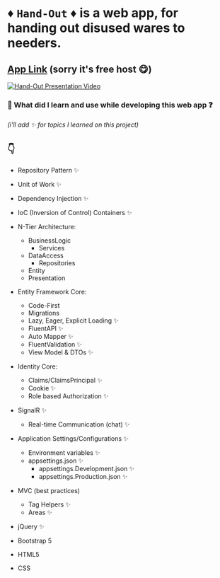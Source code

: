 # :diamonds: `Hand-Out` :diamonds: is a web app, for handing out disused wares to needers.

## [App Link](doktrinv-001-site1.itempurl.com) (sorry it's free host 😋)

[![Hand-Out Presentation Video](https://i.ytimg.com/vi/26yJYFv9n6o/maxresdefault.jpg)](https://youtu.be/26yJYFv9n6o)

### :beginner: What did I learn and use while developing this web app :question:

###### (i'll add :sparkles: for topics I learned on this project)

## :point_down:

- Repository Pattern :sparkles:
- Unit of Work :sparkles:
- Dependency Injection :sparkles:
- IoC (Inversion of Control) Containers :sparkles:

- N-Tier Architecture:

  - BusinessLogic
    - Services
  - DataAccess
    - Repositories
  - Entity
  - Presentation

- Entity Framework Core:

  - Code-First
  - Migrations
  - Lazy, Eager, Explicit Loading :sparkles:
  - FluentAPI :sparkles:
  - Auto Mapper :sparkles:
  - FluentValidation :sparkles:
  - View Model & DTOs :sparkles:

- Identity Core:

  - Claims/ClaimsPrincipal :sparkles:
  - Cookie :sparkles:
  - Role based Authorization :sparkles:

- SignalR :sparkles:

  - Real-time Communication (chat) :sparkles:

- Application Settings/Configurations :sparkles:

  - Environment variables :sparkles:
  - appsettings.json :sparkles:
    - appsettings.Development.json :sparkles:
    - appsettings.Production.json :sparkles:

- MVC (best practices)

  - Tag Helpers :sparkles:
  - Areas :sparkles:

- jQuery :sparkles:
- Bootstrap 5
- HTML5
- CSS
